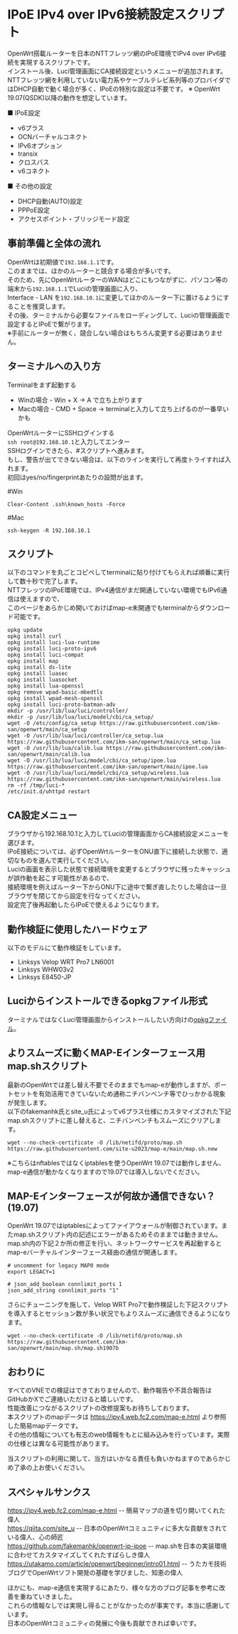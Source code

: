 # IPoE IPv4 over IPv6接続設定スクリプト
OpenWrt搭載ルーターを日本のNTTフレッツ網のIPoE環境でIPv4 over IPv6接続を実現するスクリプトです。  
インストール後、Luci管理画面にCA接続設定というメニューが追加されます。  
NTTフレッツ網を利用していない電力系やケーブルテレビ系列等のプロバイダではDHCP自動で動く場合が多く、IPoEの特別な設定は不要です。 
※ OpenWrt 19.07(QSDK)以降の動作を想定しています。

■ IPoE設定
* v6プラス
* OCNバーチャルコネクト
* IPv6オプション
* transix
* クロスパス
* v6コネクト

■ その他の設定
* DHCP自動(AUTO)設定  
* PPPoE設定
* アクセスポイント・ブリッジモード設定  

## 事前準備と全体の流れ
OpenWrtは初期値で`192.168.1.1`です。  
このままでは、ほかのルーターと競合する場合が多いです。  
そのため、先にOpenWrtルーターのWANはどこにもつながずに、パソコン等の端末から`192.168.1.1`でLuciの管理画面に入り、  
Interface - LAN を`192.168.10.1`に変更してほかのルーター下に置けるようにすることを推奨します。  
その後、ターミナルから必要なファイルをローディングして、Luciの管理画面で設定するとIPoEで繋がります。  
※手前にルーターが無く、競合しない場合はもちろん変更する必要はありません。

## ターミナルへの入り方
Terminalをまず起動する  
* Winの場合 - Win + X -> A で立ち上がります  
* Macの場合 - CMD + Space -> terminalと入力して立ち上げるのが一番早いかも  

OpenWrtルーターにSSHログインする  
`ssh root@192.168.10.1`と入力してエンター  
SSHログインできたら、#スクリプトへ進みます。  
もし、警告が出てできない場合は、以下のラインを実行して再度トライすれば入れます。  
初回はyes/no/fingerprintあたりの設問が出ます。  

#Win 
```
Clear-Content .ssh\known_hosts -Force  
```
#Mac
```
ssh-keygen -R 192.168.10.1  
```
## スクリプト
以下のコマンドを丸ごとコピペしてterminalに貼り付けてもらえれば順番に実行して数十秒で完了します。  
NTTフレッツのIPoE環境では、IPv4通信がまだ開通していない環境でもIPv6通信は使えますので、  
このページをあらかじめ開いておけばmap-e未開通でもterminalからダウンロード可能です。
```
opkg update  
opkg install curl  
opkg install luci-lua-runtime  
opkg install luci-proto-ipv6  
opkg install luci-compat  
opkg install map  
opkg install ds-lite  
opkg install luasec  
opkg install luasocket  
opkg install lua-openssl  
opkg remove wpad-basic-mbedtls  
opkg install wpad-mesh-openssl  
opkg install luci-proto-batman-adv  
mkdir -p /usr/lib/lua/luci/controller/  
mkdir -p /usr/lib/lua/luci/model/cbi/ca_setup/  
wget -O /etc/config/ca_setup https://raw.githubusercontent.com/ikm-san/openwrt/main/ca_setup  
wget -O /usr/lib/lua/luci/controller/ca_setup.lua https://raw.githubusercontent.com/ikm-san/openwrt/main/ca_setup.lua  
wget -O /usr/lib/lua/calib.lua https://raw.githubusercontent.com/ikm-san/openwrt/main/calib.lua  
wget -O /usr/lib/lua/luci/model/cbi/ca_setup/ipoe.lua https://raw.githubusercontent.com/ikm-san/openwrt/main/ipoe.lua  
wget -O /usr/lib/lua/luci/model/cbi/ca_setup/wireless.lua https://raw.githubusercontent.com/ikm-san/openwrt/main/wireless.lua  
rm -rf /tmp/luci-*  
/etc/init.d/uhttpd restart  
```

## CA設定メニュー
ブラウザから192.168.10.1と入力してLuciの管理画面からCA接続設定メニューを選びます。  
IPoE接続については、必ずOpenWrtルーターをONU直下に接続した状態で、適切なものを選んで実行してください。  
Luciの画面を表示した状態で接続環境を変更するとブラウザに残ったキャッシュが誤作動を起こす可能性があるので、  
接続環境を例えばルーター下からONU下に途中で繋ぎ直したりした場合は一旦ブラウザを閉じてから設定を行なってください。  
設定完了後再起動したらIPoEで使えるようになります。  

## 動作検証に使用したハードウェア
以下のモデルにて動作検証をしています。
* Linksys Velop WRT Pro7 LN6001
* Linksys WHW03v2
* Linksys E8450-JP
  
## Luciからインストールできるopkgファイル形式
ターミナルではなくLuci管理画面からインストールしたい方向けの[opkgファイル](https://github.com/ikm-san/openwrt/raw/main/opkg/luci-app-jpoe_1.0_all.ipk)。  

## よりスムーズに動くMAP-Eインターフェース用map.shスクリプト
最新のOpenWrtでは差し替え不要でそのままでもmap-eが動作しますが、ポートセットを有効活用できていないため通称ニチバンベンチ等でひっかかる現象が発生します。  
以下のfakemanhk氏とsite_u氏によってv6プラス仕様にカスタマイズされた下記map.shスクリプトに差し替えると、ニチバンベンチもスムーズにクリアします。
```
wget --no-check-certificate -O /lib/netifd/proto/map.sh https://raw.githubusercontent.com/site-u2023/map-e/main/map.sh.new
```
※こちらはnftablesではなくiptablesを使うOpenWrt 19.07では動作しません、map-e通信が動かなくなりますので19.07では導入しないでください。

## MAP-Eインターフェースが何故か通信できない？(19.07)
OpenWrt 19.07ではiptablesによってファイアウォールが制御されています。またmap.shスクリプト内の記述にエラーがあるためそのままでは動きません。  
map.sh内の下記２か所の修正を行い、ネットワークサービスを再起動するとmap-eバーチャルインターフェース経由の通信が開通します。
```    
# uncomment for legacy MAP0 mode  
export LEGACY=1  
 
# json_add_boolean connlimit_ports 1  
json_add_string connlimit_ports "1"   
```
さらにチューニングを施して、Velop WRT Pro7で動作検証した下記スクリプトを導入するとセッション数が多い状況でもよりスムーズに通信できるようになります。
```
wget --no-check-certificate -O /lib/netifd/proto/map.sh https://raw.githubusercontent.com/ikm-san/openwrt/main/map.sh/map.sh1907b  
```


## おわりに
すべてのVNEでの検証はできておりませんので、動作報告や不具合報告はGitHubかXでご連絡いただけると嬉しいです。  
性能改善につながるスクリプトの改修提案もお待ちしております。  
本スクリプトのmapデータは https://ipv4.web.fc2.com/map-e.html より参照した簡易mapデータです。  
その他の情報についても有志のweb情報をもとに組み込みを行っています。実際の仕様とは異なる可能性があります。  

当スクリプトの利用に関して、当方はいかなる責任も負いかねますのであらかじめ了承の上お使いください。  

## スペシャルサンクス
https://ipv4.web.fc2.com/map-e.html -- 簡易マップの道を切り開いてくれた偉人  
https://qiita.com/site_u -- 日本のOpenWrtコミュニティに多大な貢献をされている偉人、心の師匠  
https://github.com/fakemanhk/openwrt-jp-ipoe -- map.shを日本の実装環境に合わせてカスタマイズしてくれたすばらしき偉人  
https://utakamo.com/article/openwrt/beginner/intro01.html -- うたカモ技術ブログでOpenWrtソフト開発の基礎を学びました、知恵の偉人  
  
ほかにも、map-e通信を実現するにあたり、様々な方のブログ記事を参考に改善を重ねていきました。  
これらの情報なしでは実現し得ることがなかったのが事実です。本当に感謝しています。  
日本のOpenWrtコミュニティの発展に今後も貢献できれば幸いです。
